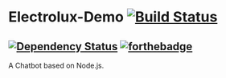 # Electrolux-Demo [![Build Status](https://travis-ci.org/bassdeveloper/Electrolux-Demo.svg?branch=master)](https://travis-ci.org/bassdeveloper/Electrolux-Demo)

## [![Dependency Status](https://www.versioneye.com/user/projects/588b0ac21618a700379d2b4f/badge.svg?style=flat-square)](https://www.versioneye.com/user/projects/588b0ac21618a700379d2b4f) [![forthebadge](http://forthebadge.com/images/badges/built-by-developers.svg)](http://forthebadge.com)
A Chatbot based on Node.js.
